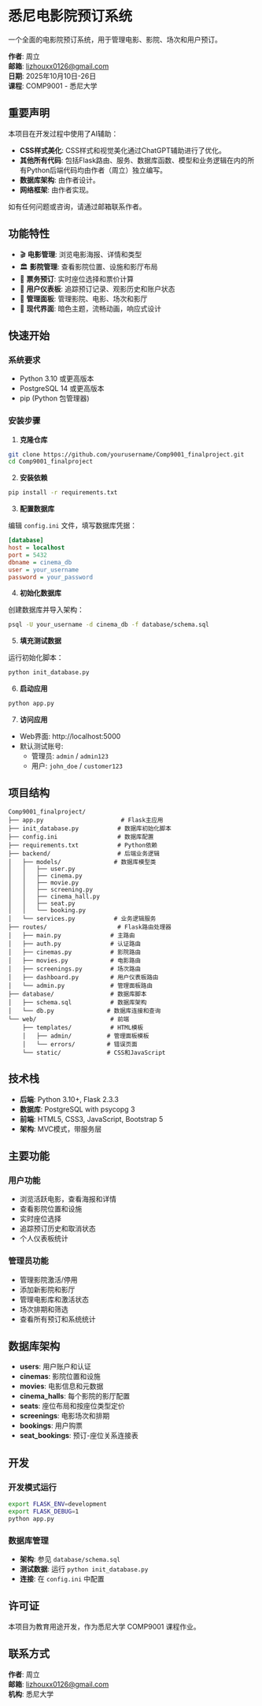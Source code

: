 # 悉尼电影院预订系统

一个全面的电影院预订系统，用于管理电影、影院、场次和用户预订。

**作者**: 周立  
**邮箱**: lizhouxx0126@gmail.com  
**日期**: 2025年10月10日-26日  
**课程**: COMP9001 - 悉尼大学

## 重要声明

本项目在开发过程中使用了AI辅助：

- **CSS样式美化**: CSS样式和视觉美化通过ChatGPT辅助进行了优化。
- **其他所有代码**: 包括Flask路由、服务、数据库函数、模型和业务逻辑在内的所有Python后端代码均由作者（周立）独立编写。
- **数据库架构**: 由作者设计。
- **网络框架**: 由作者实现。

如有任何问题或咨询，请通过邮箱联系作者。

## 功能特性

- 🎬 **电影管理**: 浏览电影海报、详情和类型
- 🏛️ **影院管理**: 查看影院位置、设施和影厅布局
- 🎫 **票务预订**: 实时座位选择和票价计算
- 👤 **用户仪表板**: 追踪预订记录、观影历史和账户状态
- 🔧 **管理面板**: 管理影院、电影、场次和影厅
- 🎨 **现代界面**: 暗色主题，流畅动画，响应式设计

## 快速开始

### 系统要求

- Python 3.10 或更高版本
- PostgreSQL 14 或更高版本
- pip (Python 包管理器)

### 安装步骤

1. **克隆仓库**

```bash
git clone https://github.com/yourusername/Comp9001_finalproject.git
cd Comp9001_finalproject
```

2. **安装依赖**

```bash
pip install -r requirements.txt
```

3. **配置数据库**

编辑 `config.ini` 文件，填写数据库凭据：

```ini
[database]
host = localhost
port = 5432
dbname = cinema_db
user = your_username
password = your_password
```

4. **初始化数据库**

创建数据库并导入架构：

```bash
psql -U your_username -d cinema_db -f database/schema.sql
```

5. **填充测试数据**

运行初始化脚本：

```bash
python init_database.py
```

6. **启动应用**

```bash
python app.py
```

7. **访问应用**

- Web界面: http://localhost:5000
- 默认测试账号:
  - 管理员: `admin` / `admin123`
  - 用户: `john_doe` / `customer123`

## 项目结构

```
Comp9001_finalproject/
├── app.py                      # Flask主应用
├── init_database.py           # 数据库初始化脚本
├── config.ini                 # 数据库配置
├── requirements.txt           # Python依赖
├── backend/                   # 后端业务逻辑
│   ├── models/               # 数据库模型类
│   │   ├── user.py
│   │   ├── cinema.py
│   │   ├── movie.py
│   │   ├── screening.py
│   │   ├── cinema_hall.py
│   │   ├── seat.py
│   │   └── booking.py
│   └── services.py           # 业务逻辑服务
├── routes/                    # Flask路由处理器
│   ├── main.py              # 主路由
│   ├── auth.py              # 认证路由
│   ├── cinemas.py           # 影院路由
│   ├── movies.py            # 电影路由
│   ├── screenings.py        # 场次路由
│   ├── dashboard.py         # 用户仪表板路由
│   └── admin.py             # 管理面板路由
├── database/                # 数据库脚本
│   ├── schema.sql           # 数据库架构
│   └── db.py               # 数据库连接和查询
└── web/                     # 前端
    ├── templates/           # HTML模板
    │   ├── admin/          # 管理面板模板
    │   └── errors/         # 错误页面
    └── static/             # CSS和JavaScript
```

## 技术栈

- **后端**: Python 3.10+, Flask 2.3.3
- **数据库**: PostgreSQL with psycopg 3
- **前端**: HTML5, CSS3, JavaScript, Bootstrap 5
- **架构**: MVC模式，带服务层

## 主要功能

### 用户功能

- 浏览活跃电影，查看海报和详情
- 查看影院位置和设施
- 实时座位选择
- 追踪预订历史和取消状态
- 个人仪表板统计

### 管理员功能

- 管理影院激活/停用
- 添加新影院和影厅
- 管理电影库和激活状态
- 场次排期和筛选
- 查看所有预订和系统统计

## 数据库架构

- **users**: 用户账户和认证
- **cinemas**: 影院位置和设施
- **movies**: 电影信息和元数据
- **cinema_halls**: 每个影院的影厅配置
- **seats**: 座位布局和按座位类型定价
- **screenings**: 电影场次和排期
- **bookings**: 用户购票
- **seat_bookings**: 预订-座位关系连接表

## 开发

### 开发模式运行

```bash
export FLASK_ENV=development
export FLASK_DEBUG=1
python app.py
```

### 数据库管理

- **架构**: 参见 `database/schema.sql`
- **测试数据**: 运行 `python init_database.py`
- **连接**: 在 `config.ini` 中配置

## 许可证

本项目为教育用途开发，作为悉尼大学 COMP9001 课程作业。

## 联系方式

**作者**: 周立  
**邮箱**: lizhouxx0126@gmail.com  
**机构**: 悉尼大学

